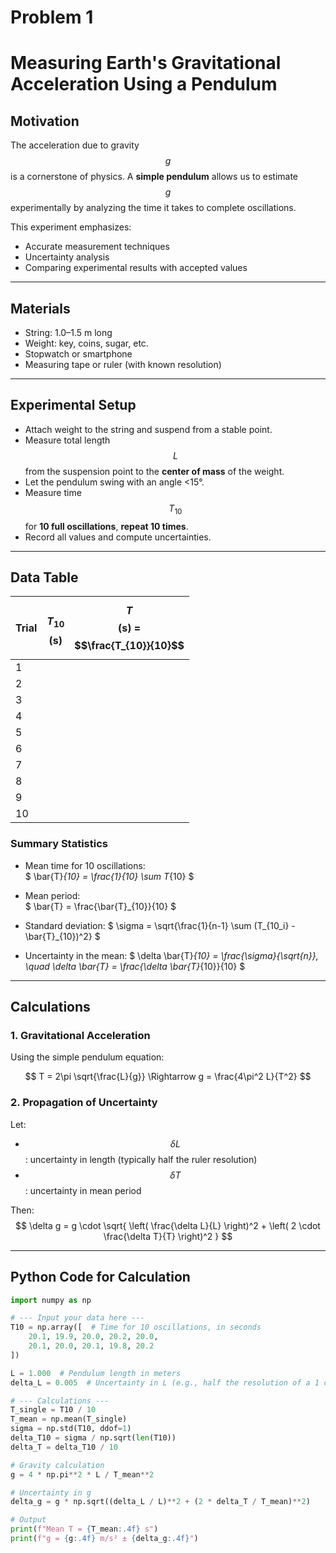 # Problem 1
# Measuring Earth's Gravitational Acceleration Using a Pendulum

## Motivation

The acceleration due to gravity $$g$$ is a cornerstone of physics. A **simple pendulum** allows us to estimate $$g$$ experimentally by analyzing the time it takes to complete oscillations.

This experiment emphasizes:
- Accurate measurement techniques
- Uncertainty analysis
- Comparing experimental results with accepted values

---

## Materials

- String: 1.0–1.5 m long  
- Weight: key, coins, sugar, etc.  
- Stopwatch or smartphone  
- Measuring tape or ruler (with known resolution)

---

## Experimental Setup

- Attach weight to the string and suspend from a stable point.
- Measure total length $$L$$ from the suspension point to the **center of mass** of the weight.
- Let the pendulum swing with an angle <15°.
- Measure time $$T_{10}$$ for **10 full oscillations**, **repeat 10 times**.
- Record all values and compute uncertainties.

---

## Data Table

| Trial | $$T_{10}$$ (s) | $$T$$ (s) = $$\frac{T_{10}}{10}$$ |
|-------|----------------|----------------------------------|
| 1     |                |                                  |
| 2     |                |                                  |
| 3     |                |                                  |
| 4     |                |                                  |
| 5     |                |                                  |
| 6     |                |                                  |
| 7     |                |                                  |
| 8     |                |                                  |
| 9     |                |                                  |
| 10    |                |                                  |

### Summary Statistics

- Mean time for 10 oscillations:  
  $
  \bar{T}_{10} = \frac{1}{10} \sum T_{10}
  $
- Mean period:  
  $
  \bar{T} = \frac{\bar{T}_{10}}{10}
  $

- Standard deviation:
  $
  \sigma = \sqrt{\frac{1}{n-1} \sum (T_{10_i} - \bar{T}_{10})^2}
  $

- Uncertainty in the mean:
  $
  \delta \bar{T}_{10} = \frac{\sigma}{\sqrt{n}}, \quad \delta \bar{T} = \frac{\delta \bar{T}_{10}}{10}
  $

---

## Calculations

### 1. Gravitational Acceleration

Using the simple pendulum equation:

$$
T = 2\pi \sqrt{\frac{L}{g}} \Rightarrow g = \frac{4\pi^2 L}{T^2}
$$

### 2. Propagation of Uncertainty

Let:
- $$\delta L$$: uncertainty in length (typically half the ruler resolution)
- $$\delta T$$: uncertainty in mean period

Then:
$$
\delta g = g \cdot \sqrt{ \left( \frac{\delta L}{L} \right)^2 + \left( 2 \cdot \frac{\delta T}{T} \right)^2 }
$$

---

##  Python Code for Calculation

```python
import numpy as np

# --- Input your data here ---
T10 = np.array([  # Time for 10 oscillations, in seconds
    20.1, 19.9, 20.0, 20.2, 20.0,
    20.1, 20.0, 20.1, 19.8, 20.2
])

L = 1.000  # Pendulum length in meters
delta_L = 0.005  # Uncertainty in L (e.g., half the resolution of a 1 cm tape)

# --- Calculations ---
T_single = T10 / 10
T_mean = np.mean(T_single)
sigma = np.std(T10, ddof=1)
delta_T10 = sigma / np.sqrt(len(T10))
delta_T = delta_T10 / 10

# Gravity calculation
g = 4 * np.pi**2 * L / T_mean**2

# Uncertainty in g
delta_g = g * np.sqrt((delta_L / L)**2 + (2 * delta_T / T_mean)**2)

# Output
print(f"Mean T = {T_mean:.4f} s")
print(f"g = {g:.4f} m/s² ± {delta_g:.4f}")
```
